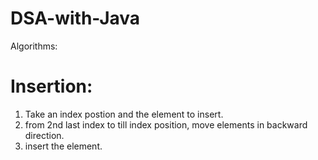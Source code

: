 # DSA-with-Java

Algorithms:

# Insertion:
1. Take an index postion and the element to insert.
2. from 2nd last index to till index position, move elements in backward direction.
3. insert the element.  
